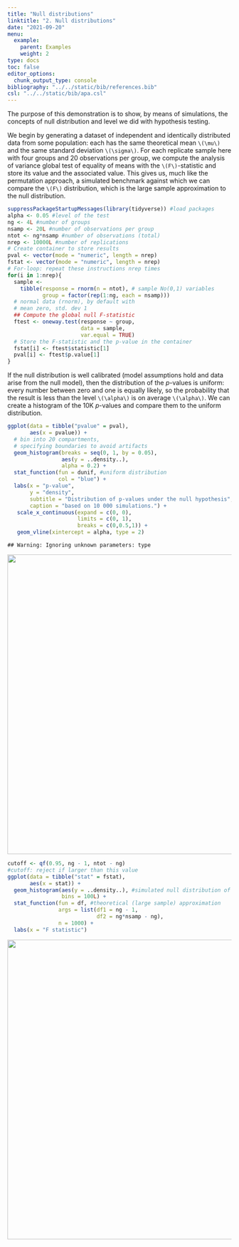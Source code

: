 ```yaml
---
title: "Null distributions"
linktitle: "2. Null distributions"
date: "2021-09-20"
menu:
  example:
    parent: Examples
    weight: 2
type: docs
toc: false
editor_options: 
  chunk_output_type: console
bibliography: "../../static/bib/references.bib"
csl: "../../static/bib/apa.csl"
---
```


The purpose of this demonstration is to show, by means of simulations, the concepts of null distribution and level we did with hypothesis testing.

We begin by generating a dataset of independent and identically distributed data from some population: each has the same theoretical mean `\(\mu\)` and the same standard deviation `\(\sigma\)`. For each replicate sample here with four groups and 20 observations per group, we compute the analysis of variance global test of equality of means with the `\(F\)`-statistic and store its value and the associated value. This gives us, much like the permutation approach, a simulated benchmark against which we can compare the `\(F\)` distribution, which is the large sample approximation to the null distribution.

``` r
suppressPackageStartupMessages(library(tidyverse)) #load packages
alpha <- 0.05 #level of the test
ng <- 4L #number of groups
nsamp <- 20L #number of observations per group
ntot <- ng*nsamp #number of observations (total)
nrep <- 10000L #number of replications
# Create container to store results
pval <- vector(mode = "numeric", length = nrep)
fstat <- vector(mode = "numeric", length = nrep)
# For-loop: repeat these instructions nrep times
for(i in 1:nrep){
  sample <-
    tibble(response = rnorm(n = ntot), # sample No(0,1) variables
           group = factor(rep(1:ng, each = nsamp)))
  # normal data (rnorm), by default with
  # mean zero, std. dev 1
  ## Compute the global null F-statistic
  ftest <- oneway.test(response ~ group, 
                       data = sample, 
                       var.equal = TRUE)
  # Store the F-statistic and the p-value in the container
  fstat[i] <- ftest$statistic[1]
  pval[i] <- ftest$p.value[1]
}
```

If the null distribution is well calibrated (model assumptions hold and data arise from the null model), then the distribution of the *p*-values is uniform: every number between zero and one is equally likely, so the probability that the result is less than the level `\(\alpha\)` is on average `\(\alpha\)`. We can create a histogram of the 10K *p*-values and compare them to the uniform distribution.

``` r
ggplot(data = tibble("pvalue" = pval),
       aes(x = pvalue)) +
  # bin into 20 compartments,
  # specifying boundaries to avoid artifacts
  geom_histogram(breaks = seq(0, 1, by = 0.05),
                 aes(y = ..density..),
                 alpha = 0.2) +
  stat_function(fun = dunif, #uniform distribution
                col = "blue") +
  labs(x = "p-value",
       y = "density",
       subtitle = "Distribution of p-values under the null hypothesis",
       caption = "based on 10 000 simulations.") +
   scale_x_continuous(expand = c(0, 0),
                      limits = c(0, 1),
                      breaks = c(0,0.5,1)) +
   geom_vline(xintercept = alpha, type = 2)
```

    ## Warning: Ignoring unknown parameters: type

<img src="/example/02-hypothesis_testing_files/figure-html/plotpval-1.png" width="672" />

``` r
cutoff <- qf(0.95, ng - 1, ntot - ng) 
#cutoff: reject if larger than this value
ggplot(data = tibble("stat" = fstat),
       aes(x = stat)) +
  geom_histogram(aes(y = ..density..), #simulated null distribution of F
                 bins = 100L) +
  stat_function(fun = df, #theoretical (large sample) approximation
                args = list(df1 = ng - 1,
                            df2 = ng*nsamp - ng),
                n = 1000) +
  labs(x = "F statistic")
```

<img src="/example/02-hypothesis_testing_files/figure-html/pvaluedist2-1.png" width="672" />
